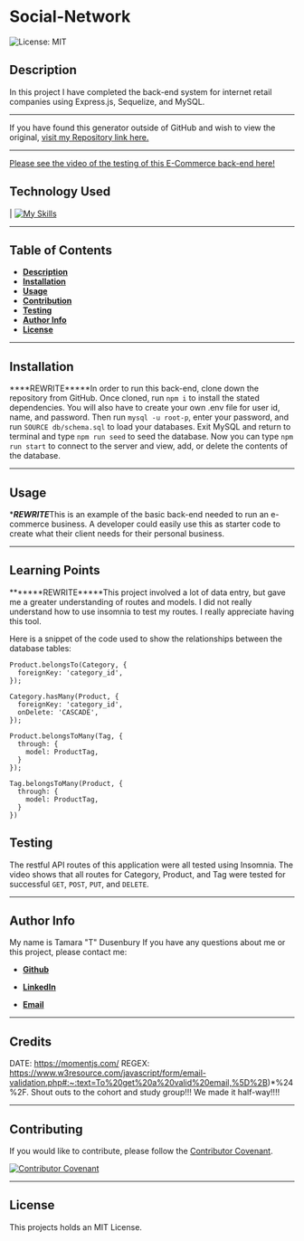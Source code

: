 # Social-Network

![License: MIT](https://img.shields.io/badge/License-MIT-yellow.svg)

## Description 

In this project I have completed the back-end system for internet retail companies using Express.js, Sequelize, and MySQL.

-------------------------------------------------------------------------------------------------------------------------------------------------------------------------------------------

If you have found this generator outside of GitHub and wish to view the original, [visit my Repository link here.](https://)

-------------------------------------------------------------------------------------------------------------------------------------------------------------------------------------------

[Please see the video of the testing of this E-Commerce back-end here!](https://www.veed.io/)

## Technology Used 

| [![My Skills](https://skillicons.dev/icons?i=js,nodejs,vscode,github,mysql&theme=light)](https://skillicons.dev) 


-------------------------------------------------------------------------------------------------------------------------------------------------------------------------------------------


## Table of Contents

  - [**Description**](#description)
  - [**Installation**](#installation)
  - [**Usage**](#usage)
  - [**Contribution**](#contributing)
  - [**Testing**](#tests)
  - [**Author Info**](#author-info)
  - [**License**](#license)


------------------------------------------------------------------------------------------------------------------------------------------------------------------------------------------

## Installation

****REWRITE*****In order to run this back-end, clone down the repository from GitHub. Once cloned, run `npm i` to install the stated dependencies. You will also have to create your own .env file for user id, name, and password. Then run `mysql -u root-p`, enter your password, and run `SOURCE db/schema.sql` to load your databases. Exit MySQL and return to terminal and type `npm run seed` to seed the database. Now you can type `npm run start` to connect to the server and view, add, or delete the contents of the database.


-------------------------------------------------------------------------------------------------------------------------------------------------------------------------------------------
## Usage 

******REWRITE*****This is an example of the basic back-end needed to run an e-commerce business. A developer could easily use this as starter code to create what their client needs for their personal business.



-------------------------------------------------------------------------------------------------------------------------------------------------------------------------------------------

## Learning Points

*******REWRITE*****This project involved a lot of data entry, but gave me a greater understanding of routes and models. I did not really understand how to use insomnia to test my routes. I really appreciate having this tool.

Here is a snippet of the code used to show the relationships between the database tables:

```
Product.belongsTo(Category, {
  foreignKey: 'category_id',
});

Category.hasMany(Product, {
  foreignKey: 'category_id',
  onDelete: 'CASCADE',
});

Product.belongsToMany(Tag, {
  through: {
    model: ProductTag,
  } 
});

Tag.belongsToMany(Product, {
  through: {
    model: ProductTag,
  } 
})
```

## Testing
The restful API routes of this application were all tested using Insomnia. The video shows that all routes for Category, Product, and Tag were tested for successful `GET`, `POST`, `PUT`, and `DELETE`.

-------------------------------------------------------------------------------------------------------------------------------------------------------------------------------------------

## Author Info
My name is Tamara "T" Dusenbury
If you have any questions about me or this project, please contact me:
  
- [**Github**](https://github.com/tdusenbury)

- [**LinkedIn**](https://linkedin.com/in/tamara-dusenbury-02ab8591)

- [**Email**](mailto:tamara.dusenbury@gmail.com)


-------------------------------------------------------------------------------------------------------------------------------------------------------------------------------------------
## Credits

DATE:  https://momentjs.com/
REGEX:  https://www.w3resource.com/javascript/form/email-validation.php#:~:text=To%20get%20a%20valid%20email,%5D%2B)*%24%2F.
Shout outs to the cohort and study group!!! We made it half-way!!!!

-------------------------------------------------------------------------------------------------------------------------------------------------------------------------------------------

## Contributing

If you would like to contribute, please follow the [Contributor Covenant](https://www.contributor-covenant.org/).

[![Contributor Covenant](https://img.shields.io/badge/Contributor%20Covenant-2.1-4baaaa.svg)](code_of_conduct.md)

-------------------------------------------------------------------------------------------------------------------------------------------------------------------------------------------

## License

This projects holds an MIT License.